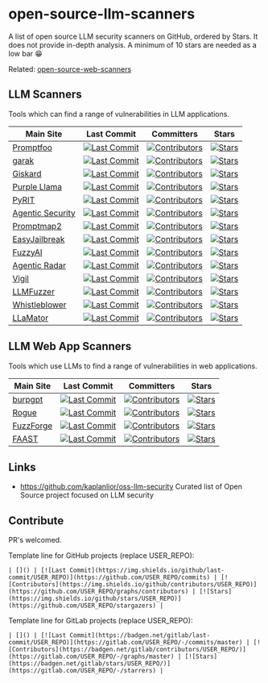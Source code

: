 # open-source-llm-scanners
A list of open source LLM security scanners on GitHub, ordered by Stars. It does not provide in-depth analysis.
A minimum of 10 stars are needed as a low bar 😁

Related: [open-source-web-scanners](https://github.com/psiinon/open-source-web-scanners)

## LLM Scanners

Tools which can find a range of vulnerabilities in LLM applications.

| Main Site | Last Commit | Committers | Stars |
| --- | --- | --- | --- |
| [Promptfoo](https://github.com/promptfoo/promptfoo) | [![Last Commit](https://img.shields.io/github/last-commit/promptfoo/promptfoo)](https://github.com/promptfoo/promptfoo/commits) | [![Contributors](https://img.shields.io/github/contributors/promptfoo/promptfoo)](https://github.com/promptfoo/promptfoo/graphs/contributors) | [![Stars](https://img.shields.io/github/stars/promptfoo/promptfoo)](https://github.com/promptfoo/promptfoo/stargazers) |
| [garak](https://github.com/NVIDIA/garak) | [![Last Commit](https://img.shields.io/github/last-commit/NVIDIA/garak)](https://github.com/NVIDIA/garak/commits) | [![Contributors](https://img.shields.io/github/contributors/NVIDIA/garak)](https://github.com/NVIDIA/garak/graphs/contributors) | [![Stars](https://img.shields.io/github/stars/NVIDIA/garak)](https://github.com/NVIDIA/garak/stargazers) |
| [Giskard](https://github.com/Giskard-AI/giskard) | [![Last Commit](https://img.shields.io/github/last-commit/Giskard-AI/giskard)](https://github.com/Giskard-AI/giskard/commits) | [![Contributors](https://img.shields.io/github/contributors/Giskard-AI/giskard)](https://github.com/Giskard-AI/giskard/graphs/contributors) | [![Stars](https://img.shields.io/github/stars/Giskard-AI/giskard)](https://github.com/Giskard-AI/giskard/stargazers) |
| [Purple Llama](https://github.com/meta-llama/PurpleLlama) | [![Last Commit](https://img.shields.io/github/last-commit/meta-llama/PurpleLlama)](https://github.com/meta-llama/PurpleLlama/commits) | [![Contributors](https://img.shields.io/github/contributors/meta-llama/PurpleLlama)](https://github.com/meta-llama/PurpleLlama/graphs/contributors) | [![Stars](https://img.shields.io/github/stars/meta-llama/PurpleLlama)](https://github.com/meta-llama/PurpleLlama/stargazers) |
| [PyRIT](https://github.com/Azure/PyRIT) | [![Last Commit](https://img.shields.io/github/last-commit/Azure/PyRIT)](https://github.com/Azure/PyRIT/commits) | [![Contributors](https://img.shields.io/github/contributors/Azure/PyRIT)](https://github.com/Azure/PyRIT/graphs/contributors) | [![Stars](https://img.shields.io/github/stars/Azure/PyRIT)](https://github.com/Azure/PyRIT/stargazers) |
| [Agentic Security](https://github.com/msoedov/agentic_security) | [![Last Commit](https://img.shields.io/github/last-commit/msoedov/agentic_security)](https://github.com/msoedov/agentic_security/commits) | [![Contributors](https://img.shields.io/github/contributors/msoedov/agentic_security)](https://github.com/msoedov/agentic_security/graphs/contributors) | [![Stars](https://img.shields.io/github/stars/msoedov/agentic_security)](https://github.com/msoedov/agentic_security/stargazers) |
| [Promptmap2](https://github.com/utkusen/promptmap) | [![Last Commit](https://img.shields.io/github/last-commit/utkusen/promptmap)](https://github.com/utkusen/promptmap/commits) | [![Contributors](https://img.shields.io/github/contributors/utkusen/promptmap)](https://github.com/utkusen/promptmap/graphs/contributors) | [![Stars](https://img.shields.io/github/stars/utkusen/promptmap)](https://github.com/utkusen/promptmap/stargazers) |
| [EasyJailbreak](https://github.com/EasyJailbreak/EasyJailbreak) | [![Last Commit](https://img.shields.io/github/last-commit/EasyJailbreak/EasyJailbreak)](https://github.com/EasyJailbreak/EasyJailbreak/commits) | [![Contributors](https://img.shields.io/github/contributors/EasyJailbreak/EasyJailbreak)](https://github.com/EasyJailbreak/EasyJailbreak/graphs/contributors) | [![Stars](https://img.shields.io/github/stars/EasyJailbreak/EasyJailbreak)](https://github.com/EasyJailbreak/EasyJailbreak/stargazers) |
| [FuzzyAI](https://github.com/cyberark/FuzzyAI) | [![Last Commit](https://img.shields.io/github/last-commit/cyberark/FuzzyAI)](https://github.com/cyberark/FuzzyAI/commits) | [![Contributors](https://img.shields.io/github/contributors/cyberark/FuzzyAI)](https://github.com/cyberark/FuzzyAI/graphs/contributors) | [![Stars](https://img.shields.io/github/stars/cyberark/FuzzyAI)](https://github.com/cyberark/FuzzyAI/stargazers) |
| [Agentic Radar](https://github.com/splx-ai/agentic-radar) | [![Last Commit](https://img.shields.io/github/last-commit/splx-ai/agentic-radar)](https://github.com/splx-ai/agentic-radar/commits) | [![Contributors](https://img.shields.io/github/contributors/splx-ai/agentic-radar)](https://github.com/splx-ai/agentic-radar/graphs/contributors) | [![Stars](https://img.shields.io/github/stars/splx-ai/agentic-radar)](https://github.com/splx-ai/agentic-radar/stargazers) |
| [Vigil](https://github.com/deadbits/vigil-llm) | [![Last Commit](https://img.shields.io/github/last-commit/deadbits/vigil-llm)](https://github.com/deadbits/vigil-llm/commits) | [![Contributors](https://img.shields.io/github/contributors/deadbits/vigil-llm)](https://github.com/deadbits/vigil-llm/graphs/contributors) | [![Stars](https://img.shields.io/github/stars/deadbits/vigil-llm)](https://github.com/deadbits/vigil-llm/stargazers) |
| [LLMFuzzer](https://github.com/mnns/LLMFuzzer) | [![Last Commit](https://img.shields.io/github/last-commit/mnns/LLMFuzzer)](https://github.com/mnns/LLMFuzzer/commits) | [![Contributors](https://img.shields.io/github/contributors/mnns/LLMFuzzer)](https://github.com/mnns/LLMFuzzer/graphs/contributors) | [![Stars](https://img.shields.io/github/stars/mnns/LLMFuzzer)](https://github.com/mnns/LLMFuzzer/stargazers) |
| [Whistleblower](https://github.com/Repello-AI/whistleblower) | [![Last Commit](https://img.shields.io/github/last-commit/Repello-AI/whistleblower)](https://github.com/Repello-AI/whistleblower/commits) | [![Contributors](https://img.shields.io/github/contributors/Repello-AI/whistleblower)](https://github.com/Repello-AI/whistleblower/graphs/contributors) | [![Stars](https://img.shields.io/github/stars/Repello-AI/whistleblower)](https://github.com/Repello-AI/whistleblower/stargazers) |
| [LLaMator](https://github.com/RomiconEZ/LLaMator) | [![Last Commit](https://img.shields.io/github/last-commit/RomiconEZ/LLaMator)](https://github.com/RomiconEZ/LLaMator/commits) | [![Contributors](https://img.shields.io/github/contributors/RomiconEZ/LLaMator)](https://github.com/RomiconEZ/LLaMator/graphs/contributors) | [![Stars](https://img.shields.io/github/stars/RomiconEZ/LLaMator)](https://github.com/RomiconEZ/LLaMator/stargazers) |

## LLM Web App Scanners

Tools which use LLMs to find a range of vulnerabilities in web applications.

| Main Site | Last Commit | Committers | Stars |
| --- | --- | --- | --- |
| [burpgpt](https://github.com/aress31/burpgpt) | [![Last Commit](https://img.shields.io/github/last-commit/aress31/burpgpt)](https://github.com/aress31/burpgpt/commits) | [![Contributors](https://img.shields.io/github/contributors/aress31/burpgpt)](https://github.com/aress31/burpgpt/graphs/contributors) | [![Stars](https://img.shields.io/github/stars/aress31/burpgpt)](https://github.com/aress31/burpgpt/stargazers) |
| [Rogue](https://github.com/faizann24/rogue) | [![Last Commit](https://img.shields.io/github/last-commit/faizann24/rogue)](https://github.com/faizann24/rogue/commits) | [![Contributors](https://img.shields.io/github/contributors/faizann24/rogue)](https://github.com/faizann24/rogue/graphs/contributors) | [![Stars](https://img.shields.io/github/stars/faizann24/rogue)](https://github.com/faizann24/rogue/stargazers) |
| [FuzzForge](https://github.com/FuzzingLabs/fuzzforge_ai) | [![Last Commit](https://img.shields.io/github/last-commit/FuzzingLabs/fuzzforge_ai)](https://github.com/FuzzingLabs/fuzzforge_ai/commits) | [![Contributors](https://img.shields.io/github/contributors/FuzzingLabs/fuzzforge_ai)](https://github.com/FuzzingLabs/fuzzforge_ai/graphs/contributors) | [![Stars](https://img.shields.io/github/stars/FuzzingLabs/fuzzforge_ai)](https://github.com/FuzzingLabs/fuzzforge_ai/stargazers) |
| [FAAST](https://github.com/yacwagh/FAAST) | [![Last Commit](https://img.shields.io/github/last-commit/yacwagh/FAAST)](https://github.com/yacwagh/FAAST/commits) | [![Contributors](https://img.shields.io/github/contributors/yacwagh/FAAST)](https://github.com/yacwagh/FAAST/graphs/contributors) | [![Stars](https://img.shields.io/github/stars/yacwagh/FAAST)](https://github.com/yacwagh/FAAST/stargazers) |

## Links

* https://github.com/kaplanlior/oss-llm-security Curated list of Open Source project focused on LLM security

## Contribute

PR's welcomed.

Template line for GitHub projects (replace USER_REPO):
```
| []() | [![Last Commit](https://img.shields.io/github/last-commit/USER_REPO)](https://github.com/USER_REPO/commits) | [![Contributors](https://img.shields.io/github/contributors/USER_REPO)](https://github.com/USER_REPO/graphs/contributors) | [![Stars](https://img.shields.io/github/stars/USER_REPO)](https://github.com/USER_REPO/stargazers) |
```
Template line for GitLab projects (replace USER_REPO):
```
| []() | [![Last Commit](https://badgen.net/gitlab/last-commit/USER_REPO)](https://gitlab.com/USER_REPO/-/commits/master) | [![Contributors](https://badgen.net/gitlab/contributors/USER_REPO/)](https://gitlab.com/USER_REPO/-/graphs/master) | [![Stars](https://badgen.net/gitlab/stars/USER_REPO/)](https://gitlab.com/USER_REPO/-/starrers) |
```

